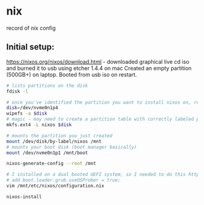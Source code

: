 # nix
record of nix config

## Initial setup:
https://nixos.org/nixos/download.html - downloaded graphical live cd iso and burned it to usb using etcher 1.4.4 on mac
Created an empty partition (500GB+) on laptop. 
Booted from usb iso on restart.

```bash
# lists partitions on the disk
fdisk -l

# once you've identified the partition you want to install nixos on, run this (example: /dev/sda, or /dev/nvme0n1p4
disk=/dev/nvme0n1p4
wipefs -a $disk
# magic - may need to create a partition table with correctly labeled partition types before formatting.
mkfs.ext4 -L nixos $disk

# mounts the partition you just created
mount /dev/disk/by-label/nixos /mnt
# mounts your boot disk (boot manager basically)
mount /dev/nvme0n1p1 /mnt/boot

nixos-generate-config --root /mnt

# I installed on a dual booted UEFI system, so I needed to do this https://nixos.org/nixos/manual/index.html#sec-installation
# add boot.loader.grub.useOSProber = true; 
vim /mnt/etc/nixos/configuration.nix

nixos-install
```
